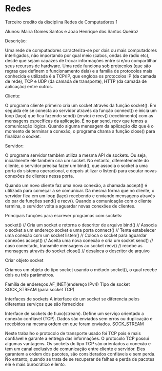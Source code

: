 # Redes
Terceiro credito da disciplina Redes de Computadores 1

Alunos: Maira Gomes Santos e Joao Henrique dos Santos Queiroz

Descrição:

Uma rede de computadores caracteriza-se por dois ou mais computadores interligados, não importando por qual meio (cabos, ondas de rádio etc), desde que sejam capazes de trocar informações entre si e/ou compartilhar seus recursos de hardware. Uma rede funciona sob protocolos (que são regras que definem o funcionamento dela) e a família de protocolos mais conhecida e utilizada é a TCP/IP, que engloba os protocolos IP (da camada de rede), TCP e UDP (da camada de transporte), HTTP (da camada de aplicação) entre outros.

Cliente: 

O programa cliente primeiro cria um socket  através da função socket(). Em seguida ele se conecta ao servidor através da função connect() e inicia um loop (laço) que fica fazendo send() (envio) e recv() (recebimento) com as mensagens específicas da aplicação. É no par send, recv que temos a comunicação lógica. Quando alguma mensagem da aplicação diz que é o momento de terminar a conexão, o programa chama a função close() para finalizar o socket.

Servidor: 

O programa servidor também utiliza a mesma API de sockets. Ou seja, inicialmente ele também cria um socket. No entanto, diferentemente do cliente, o servidor precisa fazer um bind(), que associa o socket a uma porta do sistema operacional, e depois utilizar o listen() para escutar novas conexões de clientes nessa porta.

Quando um novo cliente faz uma nova conexão, a chamada accept() é utilizada para começar a se comunicar. Da mesma forma que no cliente, o servidor fica em um loop (laço) recebendo e enviando mensagens através do par de funções send()  e recv(). Quando a comunicação com o cliente termina, o servidor volta a aguardar novas conexões de clientes.

Principais funções para escrever programas com sockets:
 
socket()       // Cria um socket e retorna o descritor de arquivo
bind()         // Associa o socket a um endereço socket e uma porta
connect()      // Tenta estabelecer uma conexão com um socket
listen()       // Coloca o socket para aguardar conexões
accept()       // Aceita uma nova conexão e cria um socket
send()         // caso conectado, transmite mensagens ao socket
recv()         // recebe as mensagens através do socket 
close()        // desaloca o descritor de arquivo



Criar objeto socket 

Criamos um objeto do tipo socket usando o método socket(), o qual recebe dois ou três parâmetros.

Família de endereços
AF_INET(endereço IPv4)
Tipo de socket
SOCK_STREAM (para socket TCP)

Interfaces de sockets 
A interface de um socket se diferencia pelos diferentes serviços que são fornecidos 

Interface de sockets de fluxo(stream). Define um serviço orientado a conexão confiável (TCP). Dados são enviados sem erros ou duplicação e recebidos na mesma ordem em que foram enviados. SOCK_STREAM

Neste trabalho o protocolo de transporte usado foi TCP pois é mais confiável e garante a entrega das informações. O protocolo TCP possui algumas vantagens. Os sockets do tipo TCP são orientados a conexão e tem um canal exclusivo de comunicação entre cliente e servidor. Eles garantem a ordem dos pacotes, são considerados confiáveis e sem perda. No entanto, quando se trata de se recuperar de falhas e perda de pacotes ele é mais burocrático e lento.

